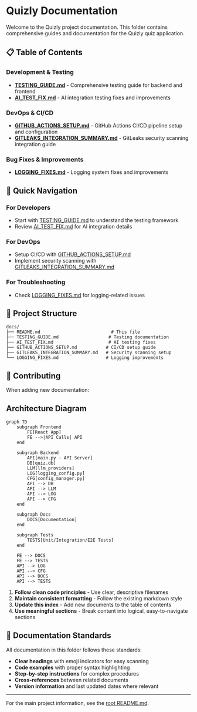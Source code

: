 # Quizly Documentation

Welcome to the Quizly project documentation. This folder contains comprehensive guides and documentation for the Quizly quiz application.

## 📋 Table of Contents

### Development & Testing
- [**TESTING_GUIDE.md**](./TESTING_GUIDE.md) - Comprehensive testing guide for backend and frontend
- [**AI_TEST_FIX.md**](./AI_TEST_FIX.md) - AI integration testing fixes and improvements

### DevOps & CI/CD
- [**GITHUB_ACTIONS_SETUP.md**](./GITHUB_ACTIONS_SETUP.md) - GitHub Actions CI/CD pipeline setup and configuration
- [**GITLEAKS_INTEGRATION_SUMMARY.md**](./GITLEAKS_INTEGRATION_SUMMARY.md) - GitLeaks security scanning integration guide

### Bug Fixes & Improvements
- [**LOGGING_FIXES.md**](./LOGGING_FIXES.md) - Logging system fixes and improvements

## 🎯 Quick Navigation

### For Developers
- Start with [TESTING_GUIDE.md](./TESTING_GUIDE.md) to understand the testing framework
- Review [AI_TEST_FIX.md](./AI_TEST_FIX.md) for AI integration details

### For DevOps
- Setup CI/CD with [GITHUB_ACTIONS_SETUP.md](./GITHUB_ACTIONS_SETUP.md)
- Implement security scanning with [GITLEAKS_INTEGRATION_SUMMARY.md](./GITLEAKS_INTEGRATION_SUMMARY.md)

### For Troubleshooting
- Check [LOGGING_FIXES.md](./LOGGING_FIXES.md) for logging-related issues

## 📁 Project Structure

```
docs/
├── README.md                           # This file
├── TESTING_GUIDE.md                   # Testing documentation
├── AI_TEST_FIX.md                     # AI testing fixes
├── GITHUB_ACTIONS_SETUP.md           # CI/CD setup guide
├── GITLEAKS_INTEGRATION_SUMMARY.md   # Security scanning setup
└── LOGGING_FIXES.md                  # Logging improvements
```

## 🔧 Contributing

When adding new documentation:
## Architecture Diagram

```mermaid
graph TD
	subgraph Frontend
		FE[React App]
		FE -->|API Calls| API
	end

	subgraph Backend
		API[main.py - API Server]
		DB[quiz.db]
		LLM[llm_providers]
		LOG[logging_config.py]
		CFG[config_manager.py]
		API --> DB
		API --> LLM
		API --> LOG
		API --> CFG
	end

	subgraph Docs
		DOCS[Documentation]
	end

	subgraph Tests
		TESTS[Unit/Integration/E2E Tests]
	end

	FE --> DOCS
	FE --> TESTS
	API --> LOG
	API --> CFG
	API --> DOCS
	API --> TESTS
```

1. **Follow clean code principles** - Use clear, descriptive filenames
2. **Maintain consistent formatting** - Follow the existing markdown style
3. **Update this index** - Add new documents to the table of contents
4. **Use meaningful sections** - Break content into logical, easy-to-navigate sections

## 📖 Documentation Standards

All documentation in this folder follows these standards:

- **Clear headings** with emoji indicators for easy scanning
- **Code examples** with proper syntax highlighting
- **Step-by-step instructions** for complex procedures
- **Cross-references** between related documents
- **Version information** and last updated dates where relevant

---

For the main project information, see the [root README.md](../README.md).
